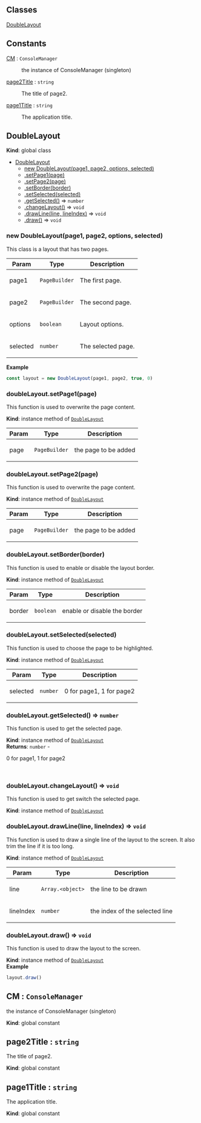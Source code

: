 ## Classes

<dl>
<dt><a href="#DoubleLayout">DoubleLayout</a></dt>
<dd></dd>
</dl>

## Constants

<dl>
<dt><a href="#CM">CM</a> : <code>ConsoleManager</code></dt>
<dd><p>the instance of ConsoleManager (singleton)</p></dd>
<dt><a href="#page2Title">page2Title</a> : <code>string</code></dt>
<dd><p>The title of page2.</p></dd>
<dt><a href="#page1Title">page1Title</a> : <code>string</code></dt>
<dd><p>The application title.</p></dd>
</dl>

<a name="DoubleLayout"></a>

## DoubleLayout
**Kind**: global class  

* [DoubleLayout](#DoubleLayout)
    * [new DoubleLayout(page1, page2, options, selected)](#new_DoubleLayout_new)
    * [.setPage1(page)](#DoubleLayout+setPage1)
    * [.setPage2(page)](#DoubleLayout+setPage2)
    * [.setBorder(border)](#DoubleLayout+setBorder)
    * [.setSelected(selected)](#DoubleLayout+setSelected)
    * [.getSelected()](#DoubleLayout+getSelected) ⇒ <code>number</code>
    * [.changeLayout()](#DoubleLayout+changeLayout) ⇒ <code>void</code>
    * [.drawLine(line, lineIndex)](#DoubleLayout+drawLine) ⇒ <code>void</code>
    * [.draw()](#DoubleLayout+draw) ⇒ <code>void</code>

<a name="new_DoubleLayout_new"></a>

### new DoubleLayout(page1, page2, options, selected)
<p>This class is a layout that has two pages.</p>


| Param | Type | Description |
| --- | --- | --- |
| page1 | <code>PageBuilder</code> | <p>The first page.</p> |
| page2 | <code>PageBuilder</code> | <p>The second page.</p> |
| options | <code>boolean</code> | <p>Layout options.</p> |
| selected | <code>number</code> | <p>The selected page.</p> |

**Example**  
```js
const layout = new DoubleLayout(page1, page2, true, 0)
```
<a name="DoubleLayout+setPage1"></a>

### doubleLayout.setPage1(page)
<p>This function is used to overwrite the page content.</p>

**Kind**: instance method of [<code>DoubleLayout</code>](#DoubleLayout)  

| Param | Type | Description |
| --- | --- | --- |
| page | <code>PageBuilder</code> | <p>the page to be added</p> |

<a name="DoubleLayout+setPage2"></a>

### doubleLayout.setPage2(page)
<p>This function is used to overwrite the page content.</p>

**Kind**: instance method of [<code>DoubleLayout</code>](#DoubleLayout)  

| Param | Type | Description |
| --- | --- | --- |
| page | <code>PageBuilder</code> | <p>the page to be added</p> |

<a name="DoubleLayout+setBorder"></a>

### doubleLayout.setBorder(border)
<p>This function is used to enable or disable the layout border.</p>

**Kind**: instance method of [<code>DoubleLayout</code>](#DoubleLayout)  

| Param | Type | Description |
| --- | --- | --- |
| border | <code>boolean</code> | <p>enable or disable the border</p> |

<a name="DoubleLayout+setSelected"></a>

### doubleLayout.setSelected(selected)
<p>This function is used to choose the page to be highlighted.</p>

**Kind**: instance method of [<code>DoubleLayout</code>](#DoubleLayout)  

| Param | Type | Description |
| --- | --- | --- |
| selected | <code>number</code> | <p>0 for page1, 1 for page2</p> |

<a name="DoubleLayout+getSelected"></a>

### doubleLayout.getSelected() ⇒ <code>number</code>
<p>This function is used to get the selected page.</p>

**Kind**: instance method of [<code>DoubleLayout</code>](#DoubleLayout)  
**Returns**: <code>number</code> - <p>0 for page1, 1 for page2</p>  
<a name="DoubleLayout+changeLayout"></a>

### doubleLayout.changeLayout() ⇒ <code>void</code>
<p>This function is used to get switch the selected page.</p>

**Kind**: instance method of [<code>DoubleLayout</code>](#DoubleLayout)  
<a name="DoubleLayout+drawLine"></a>

### doubleLayout.drawLine(line, lineIndex) ⇒ <code>void</code>
<p>This function is used to draw a single line of the layout to the screen. It also trim the line if it is too long.</p>

**Kind**: instance method of [<code>DoubleLayout</code>](#DoubleLayout)  

| Param | Type | Description |
| --- | --- | --- |
| line | <code>Array.&lt;object&gt;</code> | <p>the line to be drawn</p> |
| lineIndex | <code>number</code> | <p>the index of the selected line</p> |

<a name="DoubleLayout+draw"></a>

### doubleLayout.draw() ⇒ <code>void</code>
<p>This function is used to draw the layout to the screen.</p>

**Kind**: instance method of [<code>DoubleLayout</code>](#DoubleLayout)  
**Example**  
```js
layout.draw()
```
<a name="CM"></a>

## CM : <code>ConsoleManager</code>
<p>the instance of ConsoleManager (singleton)</p>

**Kind**: global constant  
<a name="page2Title"></a>

## page2Title : <code>string</code>
<p>The title of page2.</p>

**Kind**: global constant  
<a name="page1Title"></a>

## page1Title : <code>string</code>
<p>The application title.</p>

**Kind**: global constant  
